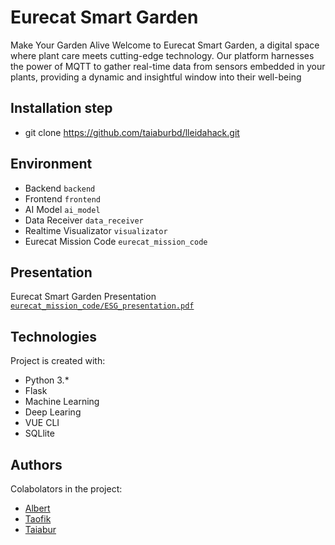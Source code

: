 # Eurecat Smart Garden
Make Your Garden Alive
Welcome to Eurecat Smart Garden, a digital space where plant care meets cutting-edge technology. Our platform harnesses the power of MQTT to gather real-time data from sensors embedded in your plants, providing a dynamic and insightful window into their well-being


## Installation step

* git clone https://github.com/taiaburbd/lleidahack.git

## Environment 
* Backend `backend`
* Frontend `frontend`
* AI Model `ai_model`
* Data Receiver `data_receiver`
* Realtime Visualizator `visualizator`
* Eurecat Mission Code `eurecat_mission_code`
  
## Presentation
Eurecat Smart Garden Presentation [`eurecat_mission_code/ESG_presentation.pdf`](https://github.com/taiaburbd/lleidahack/blob/main/eurecat_mission_code/ESG_presentation.pdf)

## Technologies
Project is created with: 
* Python 3.*
* Flask 
* Machine Learning 
* Deep Learing
* VUE CLI
* SQLlite


## Authors
Colabolators in the project: 
* [Albert](https://github.com/amerinoo)
* [Taofik](https://github.com/suleimantaofik6)
* [Taiabur](https://github.com/taiaburbd)




